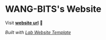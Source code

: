 
# WANG-BITS's Website

Visit **[website url](#)** 🚀

_Built with [Lab Website Template](https://greene-lab.gitbook.io/lab-website-template-docs)_
